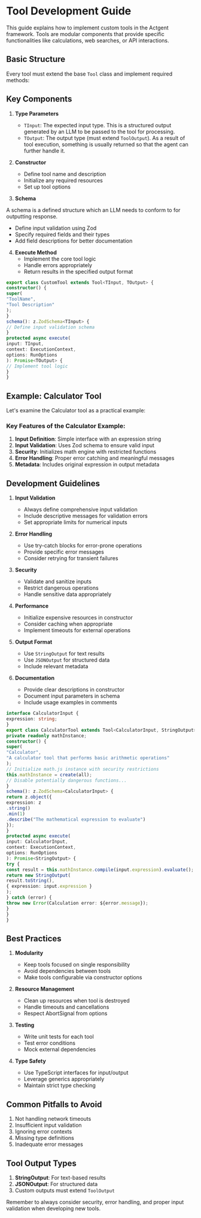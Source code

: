 # Tool Development Guide

This guide explains how to implement custom tools in the Actgent framework. Tools are modular components that provide specific functionalities like calculations, web searches, or API interactions.

## Basic Structure

Every tool must extend the base `Tool` class and implement required methods:

## Key Components

1. **Type Parameters**

   - `TInput`: The expected input type. This is a structured output generated by an LLM to be passed to the tool for processing.
   - `TOutput`: The output type (must extend `ToolOutput`). As a result of tool execution, something is usually returned so that the agent can further handle it.

2. **Constructor**

   - Define tool name and description
   - Initialize any required resources
   - Set up tool options

3. **Schema**

A schema is a defined structure which an LLM needs to conform to for outputting response. 
   - Define input validation using Zod
   - Specify required fields and their types
   - Add field descriptions for better documentation

4. **Execute Method**
   - Implement the core tool logic
   - Handle errors appropriately
   - Return results in the specified output format


```TypeScript
export class CustomTool extends Tool<TInput, TOutput> {
constructor() {
super(
"ToolName",
"Tool Description"
);
}
schema(): z.ZodSchema<TInput> {
// Define input validation schema
}
protected async execute(
input: TInput,
context: ExecutionContext,
options: RunOptions
): Promise<TOutput> {
// Implement tool logic
}
}
```

## Example: Calculator Tool

Let's examine the Calculator tool as a practical example:

### Key Features of the Calculator Example:

1. **Input Definition**: Simple interface with an expression string
2. **Input Validation**: Uses Zod schema to ensure valid input
3. **Security**: Initializes math engine with restricted functions
4. **Error Handling**: Proper error catching and meaningful messages
5. **Metadata**: Includes original expression in output metadata

## Development Guidelines

1. **Input Validation**

   - Always define comprehensive input validation
   - Include descriptive messages for validation errors
   - Set appropriate limits for numerical inputs

2. **Error Handling**

   - Use try-catch blocks for error-prone operations
   - Provide specific error messages
   - Consider retrying for transient failures

3. **Security**

   - Validate and sanitize inputs
   - Restrict dangerous operations
   - Handle sensitive data appropriately

4. **Performance**

   - Initialize expensive resources in constructor
   - Consider caching when appropriate
   - Implement timeouts for external operations

5. **Output Format**

   - Use `StringOutput` for text results
   - Use `JSONOutput` for structured data
   - Include relevant metadata

6. **Documentation**
   - Provide clear descriptions in constructor
   - Document input parameters in schema
   - Include usage examples in comments

```TypeScript
interface CalculatorInput {
expression: string;
}
export class CalculatorTool extends Tool<CalculatorInput, StringOutput> {
private readonly mathInstance;
constructor() {
super(
"Calculator",
"A calculator tool that performs basic arithmetic operations"
);
// Initialize math.js instance with security restrictions
this.mathInstance = create(all);
// Disable potentially dangerous functions...
}
schema(): z.ZodSchema<CalculatorInput> {
return z.object({
expression: z
.string()
.min(1)
.describe("The mathematical expression to evaluate")
});
}
protected async execute(
input: CalculatorInput,
context: ExecutionContext,
options: RunOptions
): Promise<StringOutput> {
try {
const result = this.mathInstance.compile(input.expression).evaluate();
return new StringOutput(
result.toString(),
{ expression: input.expression }
);
} catch (error) {
throw new Error(Calculation error: ${error.message});
}
}
}
```

## Best Practices

1. **Modularity**

   - Keep tools focused on single responsibility
   - Avoid dependencies between tools
   - Make tools configurable via constructor options

2. **Resource Management**

   - Clean up resources when tool is destroyed
   - Handle timeouts and cancellations
   - Respect AbortSignal from options

3. **Testing**

   - Write unit tests for each tool
   - Test error conditions
   - Mock external dependencies

4. **Type Safety**
   - Use TypeScript interfaces for input/output
   - Leverage generics appropriately
   - Maintain strict type checking

## Common Pitfalls to Avoid

1. Not handling network timeouts
2. Insufficient input validation
3. Ignoring error contexts
4. Missing type definitions
5. Inadequate error messages

## Tool Output Types

1. **StringOutput**: For text-based results
2. **JSONOutput**: For structured data
3. Custom outputs must extend `ToolOutput`

Remember to always consider security, error handling, and proper input validation when developing new tools.

